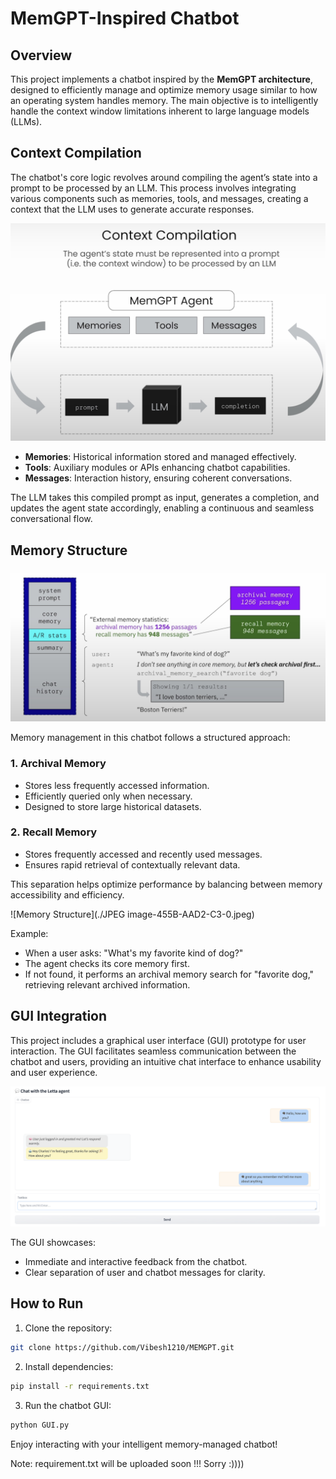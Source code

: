 # MemGPT-Inspired Chatbot

## Overview

This project implements a chatbot inspired by the **MemGPT architecture**, designed to efficiently manage and optimize memory usage similar to how an operating system handles memory. The main objective is to intelligently handle the context window limitations inherent to large language models (LLMs).

## Context Compilation

The chatbot's core logic revolves around compiling the agent’s state into a prompt to be processed by an LLM. This process involves integrating various components such as memories, tools, and messages, creating a context that the LLM uses to generate accurate responses.

![Context Compilation](./contex.jpeg)

* **Memories**: Historical information stored and managed effectively.
* **Tools**: Auxiliary modules or APIs enhancing chatbot capabilities.
* **Messages**: Interaction history, ensuring coherent conversations.

The LLM takes this compiled prompt as input, generates a completion, and updates the agent state accordingly, enabling a continuous and seamless conversational flow.

## Memory Structure

![Context Compilation](./MEM.jpeg)

Memory management in this chatbot follows a structured approach:

### 1. Archival Memory

* Stores less frequently accessed information.
* Efficiently queried only when necessary.
* Designed to store large historical datasets.

### 2. Recall Memory

* Stores frequently accessed and recently used messages.
* Ensures rapid retrieval of contextually relevant data.

This separation helps optimize performance by balancing between memory accessibility and efficiency.

!\[Memory Structure]\(./JPEG image-455B-AAD2-C3-0.jpeg)

Example:

* When a user asks: "What's my favorite kind of dog?"
* The agent checks its core memory first.
* If not found, it performs an archival memory search for "favorite dog," retrieving relevant archived information.

## GUI Integration

This project includes a graphical user interface (GUI) prototype for user interaction. The GUI facilitates seamless communication between the chatbot and users, providing an intuitive chat interface to enhance usability and user experience.

![Chatbot GUI](./GUI.png)

<!-- ![Context Compilation](./MEM.jpeg) -->

The GUI showcases:

* Immediate and interactive feedback from the chatbot.
* Clear separation of user and chatbot messages for clarity.

## How to Run

1. Clone the repository:

```bash
git clone https://github.com/Vibesh1210/MEMGPT.git
```

2. Install dependencies:

```bash
pip install -r requirements.txt
```

3. Run the chatbot GUI:

```bash
python GUI.py
```

Enjoy interacting with your intelligent memory-managed chatbot!

Note: requirement.txt will be uploaded soon !!! Sorry :))))
